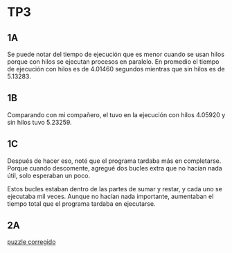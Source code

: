 # TP3
## 1A
Se puede notar del tiempo de ejecución que es menor cuando se usan hilos porque con hilos se ejecutan procesos en paralelo.
En promedio el tiempo de ejecución con hilos es de 4.01460 segundos mientras que sin hilos es de 5.13283.

## 1B
Comparando con mi compañero, el tuvo en la ejecución con hilos 4.05920 y sin hilos tuvo 5.23259.


## 1C
Después de hacer eso, noté que el programa tardaba más en completarse. Porque cuando descomente, agregué dos bucles extra que no hacían nada útil, solo esperaban un poco.

Estos bucles estaban dentro de las partes de sumar y restar, y cada uno se ejecutaba mil veces. Aunque no hacían nada importante, aumentaban el tiempo total que el programa tardaba en ejecutarse.

## 2A

<a href="./tp3/con_race_condition2.0.c">puzzle corregido</a>